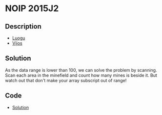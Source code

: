# NOIP 2015J2

## Description

- [Luogu](https://www.luogu.com.cn/problem/P2670)
- [Vijos](https://www.vijos.org/p/1975)

## Solution

As the data range is lower than 100, we can solve the problem by scanning. Scan each area in the minefield and count how many mines is beside it. But watch out that don't make your array subscript out of range!

## Code

- [Solution](NOIP.2015J2.0.cpp)
